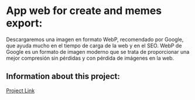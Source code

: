 # App web for create and memes export:

Descargaremos una imagen en formato WebP, recomendado por Google, que ayuda mucho en el tiempo de carga de la web y en el SEO.
WebP de Google es un formato de imagen moderno que se trata de proporcionar una mejor compresión sin pérdidas y con pérdida de imágenes en la web.

## Information about this project:

[Project Link](https://memes-make.netlify.app/)

